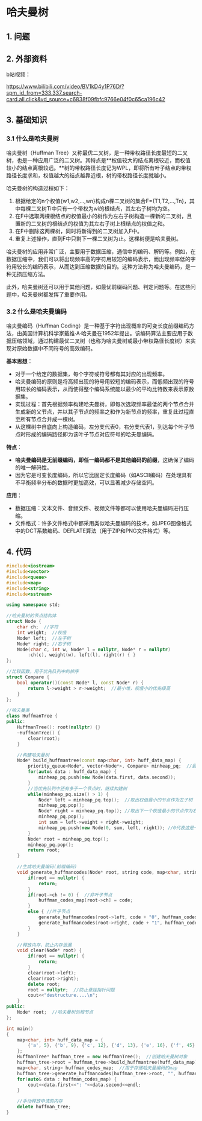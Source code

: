 # 哈夫曼树

## 1. 问题

## 2. 外部资料

b站视频：

https://www.bilibili.com/video/BV1kD4y1P76D/?spm_id_from=333.337.search-card.all.click&vd_source=c6838f09fbfc9766e04f0c65ca196c42



## 3. 基础知识

### 3.1 什么是哈夫曼树

哈夫曼树（Huffman Tree）又称最优二叉树，是一种带权路径长度最短的二叉树，也是一种应用广泛的二叉树。其特点是**权值较大的结点离根较近，而权值较小的结点离根较远。**树的带权路径长度记为WPL，即将所有叶子结点的带权路径长度求和，权值越大的结点越靠近根，树的带权路径长度就越小。

哈夫曼树的构造过程如下：

1. 根据给定的n个权值{w1,w2,…,wn}构成n棵二叉树的集合F={T1,T2,…,Tn}，其中每棵二叉树Ti中只有一个带权为wi的根结点，其左右子树均为空。
2. 在F中选取两棵根结点的权值最小的树作为左右子树构造一棵新的二叉树，且置新的二叉树的根结点的权值为其左右子树上根结点的权值之和。
3. 在F中删除这两棵树，同时将新得到的二叉树加入F中。
4. 重复上述操作，直到F中只剩下一棵二叉树为止。这棵树便是哈夫曼树。

哈夫曼树的应用非常广泛，主要用于数据压缩，通信中的编码、解码等。例如，在数据压缩中，我们可以将出现频率高的字符用较短的编码表示，而出现频率低的字符用较长的编码表示，从而达到压缩数据的目的。这种方法称为哈夫曼编码，是一种无损压缩方法。

此外，哈夫曼树还可以用于其他问题，如最优前缀码问题、判定问题等。在这些问题中，哈夫曼树都发挥了重要作用。

### 3.2 什么是哈夫曼编码

哈夫曼编码（Huffman Coding）是一种基于字符出现概率的可变长度前缀编码方法，由美国计算机科学家戴维·A·哈夫曼在1952年提出。该编码算法主要应用于数据压缩领域，通过构建最优二叉树（也称为哈夫曼树或最小带权路径长度树）来实现对原始数据中不同符号的高效编码。

**基本思想**：
- 对于一个给定的数据集，每个字符或符号都有其对应的出现频率。
- 哈夫曼编码的原则是将高频出现的符号用较短的编码表示，而低频出现的符号用较长的编码表示，从而使得整个编码系统能以最少的平均比特数来表示原数据集。
- 实现过程：首先根据频率构建哈夫曼树，即每次选取频率最低的两个节点合并生成新的父节点，并以其子节点的频率之和作为新节点的频率，重复此过程直至所有节点合并成一棵树。
- 从这棵树中自底向上构造编码，左分支代表0，右分支代表1，到达每个叶子节点时形成的编码路径即为该叶子节点对应符号的哈夫曼编码。

**特点**：
- **哈夫曼编码是无前缀编码，即任一编码都不是其他编码的前缀**，这确保了编码的唯一解码性。
- 因为它是可变长度编码，所以它比固定长度编码（如ASCII编码）在处理具有不平衡频率分布的数据时更加高效，可以显著减少存储空间。

**应用**：

- 数据压缩：文本文件、音频文件、视频文件等都可以使用哈夫曼编码进行压缩。
- 文件格式：许多文件格式中都采用类似哈夫曼编码的技术，如JPEG图像格式中的DCT系数编码、DEFLATE算法（用于ZIP和PNG文件格式）等。

## 4. 代码

```c++
#include<iostream>
#include<vector>
#include<queue>
#include<map>
#include<string>
#include<sstream>

using namespace std;

//哈夫曼树的节点结构体
struct Node {
    char ch;  //字符
    int weight;  //权值
    Node* left;  //左子树
    Node* right; //右子树
    Node(char c, int w, Node* l = nullptr, Node* r = nullptr)
        :ch(c), weight(w), left(l), right(r) { }
};

//比较函数，用于优先队列中的排序
struct Compare {
    bool operator()(const Node* l, const Node* r) {
        return l->weight > r->weight;  //最小堆，权值小的优先级高
    }
};

//哈夫曼类
class HuffmanTree {
public:
    HuffmanTree(): root(nullptr) {}
    ~HuffmanTree() {
        clear(root);
    }

    //构建哈夫曼树
    Node* build_huffmantree(const map<char, int> huff_data_map) {
        priority_queue<Node*, vector<Node*>, Compare> minheap_pq;  //最小堆优先队列
        for(auto& data : huff_data_map) {
            minheap_pq.push(new Node(data.first, data.second));
        }
        //当优先队列中还有多于一个节点时，继续构建树
        while(minheap_pq.size() > 1) {
            Node* left = minheap_pq.top();  //取出权值最小的节点作为左子树
            minheap_pq.pop();
            Node* right = minheap_pq.top(); //取出下一个权值最小的节点作为右子树
            minheap_pq.pop();
            int sum = left->weight + right->weight;
            minheap_pq.push(new Node(0, sum, left, right)); //0代表这是一个非叶子节点
        }
        Node* root = minheap_pq.top();
        minheap_pq.pop();
        return root;
    }

    //生成哈夫曼编码(前缀编码)
    void generate_huffmancodes(Node* root, string code, map<char, string>& huffman_codes_map) const {
        if(root == nullptr) {
            return;
        }
        if(root->ch != 0) {  //非叶子节点
            huffman_codes_map[root->ch] = code;
        }
        else { //叶子节点
            generate_huffmancodes(root->left, code + "0", huffman_codes_map);
            generate_huffmancodes(root->right, code + "1", huffman_codes_map);
        }
    }

    //释放内存，防止内存泄漏
    void clear(Node* root) {
        if(root == nullptr) {
            return;
        }
        clear(root->left);
        clear(root->right);
        delete root;
        root = nullptr;  //防止悬挂指针问题
        cout<<"destructure....\n";
    }
public:
    Node* root;  //哈夫曼树的根节点
};

int main()
{
    map<char, int> huff_data_map = {
        {'a', 5}, {'b', 9}, {'c', 12}, {'d', 13}, {'e', 16}, {'f', 45}
    };
    HuffmanTree* huffman_tree = new HuffmanTree();  //创建哈夫曼树对象
    huffman_tree->root = huffman_tree->build_huffmantree(huff_data_map); //构建哈夫曼树
    map<char, string> huffman_codes_map;  //用于存储哈夫曼编码的map
    huffman_tree->generate_huffmancodes(huffman_tree->root, "", huffman_codes_map);
    for(auto& data : huffman_codes_map) {
        cout<<data.first<<": "<<data.second<<endl;
    }

    //手动释放申请的内存
    delete huffman_tree;
}
```

